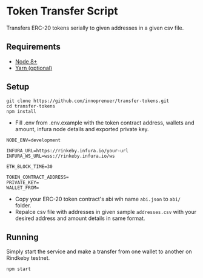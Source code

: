 # Token Transfer Script
Transfers ERC-20 tokens serially to given addresses in a given csv file.

## Requirements
- [Node 8+](https://nodejs.org/en/)
- [Yarn (optional)](https://yarnpkg.com/en/)

## Setup

```
git clone https://github.com/innoprenuer/transfer-tokens.git
cd transfer-tokens
npm install
```

 - Fill .env from .env.example with the token contract address, wallets and amount, infura node details and exported private key.


```
NODE_ENV=development

INFURA_URL=https://rinkeby.infura.io/your-url
INFURA_WS_URL=wss://rinkeby.infura.io/ws

ETH_BLOCK_TIME=30

TOKEN_CONTRACT_ADDRESS=
PRIVATE_KEY=
WALLET_FROM=
```
- Copy your ERC-20 token contract's abi wih name `abi.json` to `abi/` folder.
- Repalce csv file with addresses in given sample `addresses.csv` with your desired address and amount details in same format.


## Running

Simply start the service and make a transfer from one wallet to another on Rindkeby testnet.

```
npm start
```
